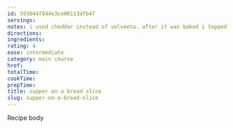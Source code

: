 ```yaml
---
id: 593044f844e3ce00113dfb4f
servings:
notes: i used cheddar instead of velveeta. after it was baked i topped it with avocado pico de gallo.
directions:
ingredients:
rating: 4
ease: intermediate
category: main course
href:
totalTime:
cookTime:
prepTime:
title: supper on a bread slice
slug: supper-on-a-bread-slice
---
```

Recipe body